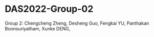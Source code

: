 # DAS2022-Group-02
Group 2:
Chengcheng Zheng, Desheng Guo, Fengkai YU, Panthakan Boonsuriyatham, Xunke DENG, 

